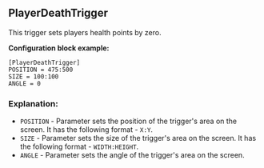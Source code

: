 ## PlayerDeathTrigger

 This trigger sets players health points by zero.

 **Configuration block example:**

    [PlayerDeathTrigger]
    POSITION = 475:500
    SIZE = 100:100
    ANGLE = 0

 ### Explanation:

 * `POSITION` - Parameter sets the position of the trigger's area on the screen. It has the following format - `X:Y`.
 * `SIZE` - Parameter sets the size of the trigger's area on the screen. It has the following format - `WIDTH:HEIGHT`.
 * `ANGLE` - Parameter sets the angle of the trigger's area on the screen.